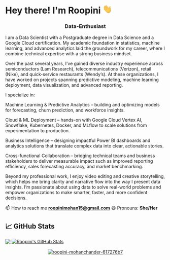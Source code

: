 # Hey there! I'm Roopini <img src="https://raw.githubusercontent.com/GouthamKumar-R/GouthamKumar-R/master/wave.gif" width="30px">


<h3 align="center">Data-Enthusiast</h3>

I am a Data Scientist with a Postgraduate degree in Data Science and a Google Cloud certification. My academic foundation in statistics, machine learning, and advanced analytics laid the groundwork for my career, where I combine technical expertise with a strong business mindset.

Over the past several years, I’ve gained diverse industry experience across semiconductors (Lam Research), telecommunications (Verizon), retail (Nike), and quick-service restaurants (Wendy’s). At these organizations, I have worked on projects spanning predictive modeling, machine learning deployment, data visualization, and advanced reporting.

I specialize in:

Machine Learning & Predictive Analytics – building and optimizing models for forecasting, churn prediction, and workforce insights.

Cloud & ML Deployment – hands-on with Google Cloud Vertex AI, Snowflake, Kubernetes, Docker, and MLflow to scale solutions from experimentation to production.

Business Intelligence – designing impactful Power BI dashboards and analytics solutions that translate complex data into clear, actionable stories.

Cross-functional Collaboration – bridging technical teams and business stakeholders to deliver measurable impact such as improved reporting efficiency, sales forecasting accuracy, and market benchmarking.

Beyond my professional work, I enjoy video editing and creative storytelling, which helps me bring clarity and narrative flow into the way I present data insights. I’m passionate about using data to solve real-world problems and empower organizations to make smarter, faster, and more confident decisions.


📫 How to reach me **roopinimohan15@gmail.com**
😄 Pronouns: **She/Her**


## &#x1f4c8; GitHub Stats

<a href="https://github.com/Roopini-1512/Roopini-1512">
  <img align="center" src="https://github-readme-stats.vercel.app/api/top-langs/?username=Roopini-1512&hide=java,html&title_color=ffffff&text_color=c9cacc&icon_color=2bbc8a&bg_color=1d1f21"/>
</a>
<a href="https://github.com/Roopini-1512/Roopini-1512">
  <img align="center" src="https://github-readme-stats.vercel.app/api?username=Roopini-1512&show_icons=true&line_height=27&count_private=true&title_color=ffffff&text_color=c9cacc&icon_color=2bbc8a&bg_color=1d1f21" alt="Roopini's GitHub Stats" />
</a></p>

<p align="center">
<a href="https://www.linkedin.com/in/roopini-mohanchander-617276b7" target="blank"><img align="center" src="https://cdn.jsdelivr.net/npm/simple-icons@3.0.1/icons/linkedin.svg" alt="roopini-mohanchander-617276b7" height="30" width="30" /></a>

</p>


<!--
**Roopini-1512/Roopini-1512** is a ✨ _special_ ✨ repository because its `README.md` (this file) appears on your GitHub profile.

Here are some ideas to get you started:

- 🔭 I’m currently working on ...
- 🌱 I’m currently learning ...
- 👯 I’m looking to collaborate on ...
- 🤔 I’m looking for help with ...
- 💬 Ask me about ...
- 📫 How to reach me: ...
- 😄 Pronouns: ...
- ⚡ Fun fact: ...
-->
